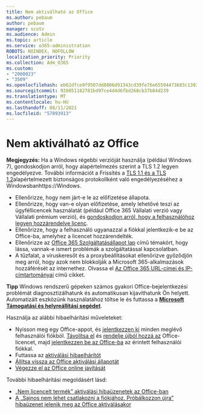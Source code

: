 ```yaml
---
title: Nem aktiválható az Office
ms.author: pebaum
author: pebaum
manager: scotv
ms.audience: Admin
ms.topic: article
ms.service: o365-administration
ROBOTS: NOINDEX, NOFOLLOW
localization_priority: Priority
ms.collection: Adm_O365
ms.custom:
- "2000023"
- "3509"
ms.openlocfilehash: eb62dfce9f9507dd8806d91343cd39fe76e65594473683c1393d524f6c2d8a27
ms.sourcegitcommit: 920051182781bd97ce4d4d6fbd268cb37b84d239
ms.translationtype: MT
ms.contentlocale: hu-HU
ms.lasthandoff: 08/11/2021
ms.locfileid: "57893913"
---
```

# <a name="unable-to-activate-office"></a>Nem aktiválható az Office

**Megjegyzés:** Ha a Windows régebbi verzióját használja (például Windows 7), gondoskodjon arról, hogy alapértelmezés szerint a TLS 1.2 legyen engedélyezve. További információt a Frissítés a [TLS 1.1 és a TLS 1.2](https://support.microsoft.com/topic/update-to-enable-tls-1-1-and-tls-1-2-as-default-secure-protocols-in-winhttp-in-windows-c4bd73d2-31d7-761e-0178-11268bb10392)alapértelmezett biztonságos protokollként való engedélyezéséhez a Windowsbanhttps://Windows.

- Ellenőrizze, hogy nem járt-e le az előfizetése állapota.
- Ellenőrizze, hogy van-e olyan előfizetése, amely lehetővé teszi az ügyféllicencek használatát (például Office 365 Vállalati verzió vagy Vállalati prémium verzió), és [gondoskodjon arról, hogy a felhasználóhoz legyen hozzárendelve licenc](https://docs.microsoft.com/microsoft-365/admin/manage/assign-licenses-to-users).
- Ellenőrizze, hogy a felhasználó ugyanazzal a fiókkal jelentkezik-e be az Office-ba, amelyhez a licencet hozzárendelték.
- Ellenőrizze az [Office 365 Szolgáltatásállapot lap](https://docs.microsoft.com/office365/enterprise/view-service-health) című témakört, hogy lássa, vannak-e ismert problémák a szolgáltatással kapcsolatban.
- A tűzfalat, a víruskeresőt és a proxybeállításokat ellenőrizve győződjön meg arról, hogy azok nem blokkolják a Microsoft 365-alkalmazások hozzáférését az internethez. Olvassa el [Az Office 365 URL-címei és IP-címtartományai](https://docs.microsoft.com/office365/enterprise/urls-and-ip-address-ranges "Az Office 365 URL-címei és IP-címtartományai") című cikket.

**Tipp** Windows rendszerű gépeken számos gyakori Office-bejelentkezési problémát diagnosztizálhatunk és automatikusan kijavíthatunk Ön helyett. Automatizált eszközünk használatához töltse le és futtassa a **[Microsoft Támogatási és helyreállítási segédet](https://aka.ms/SaRA-OfficeSignInScenario)**.

Használja az alábbi hibaelhárítási műveleteket:

- Nyisson meg egy Office-appot, és [jelentkezzen ki](https://support.office.com/article/5a20dc11-47e9-4b6f-945d-478cb6d92071) minden meglévő felhasználói fiókból. [Távolítsa el](https://docs.microsoft.com/microsoft-365/admin/manage/remove-licenses-from-users) és [rendelje újból hozzá az](https://docs.microsoft.com/microsoft-365/admin/manage/assign-licenses-to-users) Office-licencet, majd [jelentkezzen be az Office-ba](https://support.office.com/article/628ea040-f265-49de-b986-be09c3ebf8a9) az érintett felhasználói fiókkal.
- Futtassa az [aktiválási hibaelhárítót](https://aka.ms/SARA-OfficeActivation-Alchemy)
- [Állítsa vissza az Office aktiválási állapotát](https://docs.microsoft.com/office365/troubleshoot/activation/reset-office-365-proplus-activation-state "Állítsa vissza az Office aktiválási állapotát")
- [Végezze el az Office online javítását](https://support.office.com/Article/7821d4b6-7c1d-4205-aa0e-a6b40c5bb88b?wt.mc_id=Alchemy_ClientDIA)

További hibaelhárítási megoldásért lásd:  

- [„Nem licencelt termék” aktiválási hibaüzenetek az Office-ban](https://support.office.com/Article/0d23d3c0-c19c-4b2f-9845-5344fedc4380?wt.mc_id=Alchemy_ClientDIA)
- [A „Sajnos nem lehet csatlakozni a fiókjához. Próbálkozzon újra” hibaüzenet jelenik meg az Office aktiválásakor](https://docs.microsoft.com/office/troubleshoot/activation-installation/issue-when-activate-office-from-office-365)